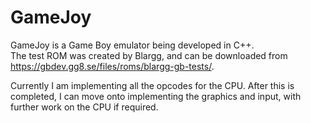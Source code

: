 # GameJoy
GameJoy is a Game Boy emulator being developed in C++.  
The test ROM was created by Blargg, and can be downloaded from https://gbdev.gg8.se/files/roms/blargg-gb-tests/.

Currently I am implementing all the opcodes for the CPU. After this is completed, I can move onto implementing the graphics and input, with further work on the CPU if required.

